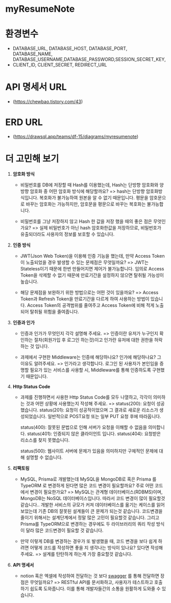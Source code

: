 # myResumeNote

# 환경변수

- DATABASE_URL, DATABASE_HOST, DATABASE_PORT, DATABASE_NAME, DATABASE_USERNAME,DATABASE_PASSWORD,SESSION_SECRET_KEY,
- CLIENT_ID, CLIENT_SECRET, REDIRECT_URL

# API 명세서 URL

- (https://chewbao.tistory.com/43)

# ERD URL

- (https://drawsql.app/teams/df-15/diagrams/myresumenote)

# 더 고민해 보기

1.  **암호화 방식**

    - 비밀번호를 DB에 저장할 때 Hash를 이용했는데, Hash는 단방향 암호화와 양방향 암호화 중 어떤 암호화 방식에 해당할까요?
      => hash는 단방향 암호화방식입니다. 복호화가 불가능하여 원본을 알 수 없기 때문입니다. 평문을 암호문으로 바꾸는 암호화는 가능하지만, 암호문을 평문으로 바꾸는 복호화는 불가능합니다.

    - 비밀번호를 그냥 저장하지 않고 Hash 한 값을 저장 했을 때의 좋은 점은 무엇인가요?
      => 실제 비밀번호가 아닌 hash 암호화한값을 저장하므로, 비밀번호가 유출되더라도 사용자의 정보를 보호할 수 있습니다.

2.  **인증 방식**

    - JWT(Json Web Token)을 이용해 인증 기능을 했는데, 만약 Access Token이 노출되었을 경우 발생할 수 있는 문제점은 무엇일까요?
      => JWT는 Stateless이기 때문에 한번 만들어지면 제어가 불가능합니다. 임의로 Access Token을 삭제할 수 없기 때문에 만료기간을 설정하지 않으면 탈취될 가능성이 높습니다.

    - 해당 문제점을 보완하기 위한 방법으로는 어떤 것이 있을까요?
      => Access Token과 Refresh Token을 만료기간을 다르게 하여 사용하는 방법이 있습니다. Access Token의 공격범위를 줄여주고 Access Token에 비해 적게 노출되어 탈취될 위험을 줄여줍니다.

3.  **인증과 인가**

    - 인증과 인가가 무엇인지 각각 설명해 주세요.
      => 인증이란 유저가 누구인지 확인하는 절차(회원가입 후 로그인 하는것)이고 인가란 유저에 대한 권한을 허락하는 것 입니다.

    - 과제에서 구현한 Middleware는 인증에 해당하나요? 인가에 해당하나요? 그 이유도 알려주세요.
      => 인가라고 생각합니다. 로그인 된 사용자가 본인임을 증명할 필요가 있는 서비스를 사용할 시, Middleware를 통해 인증하도록 구현했기 때문입니다.

4.  **Http Status Code**

    - 과제를 진행하면서 사용한 Http Status Code를 모두 나열하고, 각각이 의미하는 것과 어떤 상황에 사용했는지 작성해 주세요.
      => status(200): 요청이 성공했습니다.
      status(201): 요청이 성공적이었으며 그 결과로 새로운 리소스가 생성되었습니다. 일반적으로 POST요청 또는 일부 PUT 요청 후에 따라옵니다.

      status(400): 잘못된 문법으로 인해 서버가 요청을 이해할 수 없음을 의미합니다.
      status(401): 인증되지 않은 클라이언트 입니다.
      status(404): 요청받은 리소스를 찾지 못했습니다.

      status(500): 웹사이트 서버에 문제가 있음을 의미하지만 구체적인 문제에 대해 설명할 수 없습니다.

5.  **리팩토링**

    - MySQL, Prisma로 개발했는데 MySQL을 MongoDB로 혹은 Prisma 를 TypeORM 로 변경하게 된다면 많은 코드 변경이 필요할까요? 주로 어떤 코드에서 변경이 필요한가요?
      => MySQL는 관계형 데이터베이스(RDBMS)이며, MongoDB는 NoSQL 데이터베이스입니다. 따라서 코드 변경이 많이 필요할것 같습니다.. 개발한 서비스의 규모가 커져 데이터베이스를 옮기는 케이스를 읽어보았는데 기존 DB의 잘못된 설계들이 큰 문제가 되는것 같습니다. 코드변경을 줄이기 위해서는 설계단계에서 정말 많은 고민이 필요할것 같습니다.
      그리고 Prisma를 TypeORM으로 변경하는 경우에도 두 라이브러리의 쿼리 작성 방식이 달라 많은 코드변경이 필요할 것 같습니다.

    - 만약 이렇게 DB를 변경하는 경우가 또 발생했을 때, 코드 변경을 보다 쉽게 하려면 어떻게 코드를 작성하면 좋을 지 생각나는 방식이 있나요? 있다면 작성해 주세요.
      => 설계를 탄탄하게 하는게 가장 중요할것 같습니다.

6.  **API 명세서**
    - notion 혹은 엑셀에 작성하여 전달하는 것 보다 [swagger](https://swagger.io/) 를 통해 전달하면 장점은 무엇일까요?
      => RESTful API를 문서화하고, 사용자가 테스트하고 호출하기 쉽도록 도와줍니다. 이를 통해 개발자들간의 소통을 원활하게 도와줄 수 있습니다.
